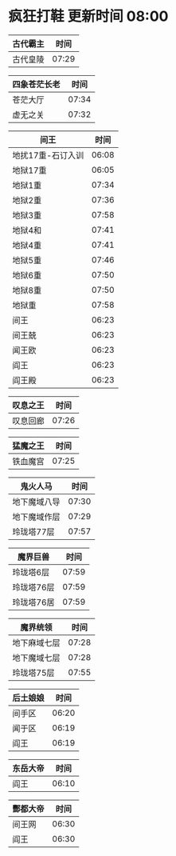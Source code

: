 # 疯狂打鞋 更新时间 08:00

| 古代霸主   | 时间    |
|--------|-------|
| 古代皇陵 | 07:29 |

| 四象苍茫长老   | 时间    |
|--------|-------|
| 苍茫大厅 | 07:34 |
| 虚无之关 | 07:32 |

| 间王   | 时间    |
|--------|-------|
| 地扰17重-石订入训 | 06:08 |
| 地狱17重 | 06:05 |
| 地狱1重 | 07:34 |
| 地狱2重 | 07:36 |
| 地狱3重 | 07:58 |
| 地狱4和 | 07:41 |
| 地狱4重 | 07:41 |
| 地狱5重 | 07:46 |
| 地狱6重 | 07:50 |
| 地狱8重 | 07:50 |
| 地狱重 | 07:58 |
| 间王 | 06:23 |
| 间王兢 | 06:23 |
| 闻王欧 | 06:23 |
| 阎王 | 06:23 |
| 阎王殿 | 06:23 |

| 叹息之王   | 时间    |
|--------|-------|
| 叹息回廊 | 07:26 |

| 猛魔之王   | 时间    |
|--------|-------|
| 铁血魔宫 | 07:25 |

| 鬼火人马   | 时间    |
|--------|-------|
| 地下魔域八导 | 07:30 |
| 地下魔域作层 | 07:29 |
| 玲珑塔77层 | 07:57 |

| 魔界巨兽   | 时间    |
|--------|-------|
| 玲珑塔6层 | 07:59 |
| 玲珑塔76层 | 07:59 |
| 玲珑塔76居 | 07:59 |

| 魔界统领   | 时间    |
|--------|-------|
| 地下麻域七层 | 07:28 |
| 地下魔域七层 | 07:28 |
| 玲珑塔75层 | 07:55 |

| 后土娘娘   | 时间    |
|--------|-------|
| 间手区 | 06:20 |
| 闻于区 | 06:19 |
| 阎王 | 06:19 |

| 东岳大帝   | 时间    |
|--------|-------|
| 阎王 | 06:10 |

| 酆都大帝   | 时间    |
|--------|-------|
| 间王网 | 06:30 |
| 阎王 | 06:30 |